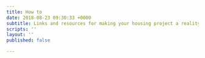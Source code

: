 ```yaml
---
title: How to
date: 2018-08-23 09:30:33 +0000
subtitle: Links and resources for making your housing project a reality
scripts: ''
layout: ''
published: false

---
```

